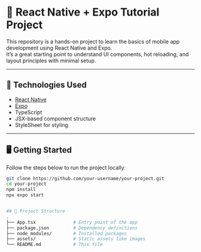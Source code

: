 # 📱 React Native + Expo Tutorial Project

This repository is a hands-on project to learn the basics of mobile app development using React Native and Expo.  
It’s a great starting point to understand UI components, hot reloading, and layout principles with minimal setup.

---

## 🚀 Technologies Used

- [React Native](https://reactnative.dev/)
- [Expo](https://expo.dev/)
- TypeScript
- JSX-based component structure
- StyleSheet for styling

---

## 🖥️ Getting Started

Follow the steps below to run the project locally:

```bash
git clone https://github.com/your-username/your-project.git
cd your-project
npm install
npx expo start


## 🧩 Project Structure
.
├── App.tsx              # Entry point of the app
├── package.json         # Dependency definitions
├── node_modules/        # Installed packages
├── assets/              # Static assets like images
└── README.md            # This file
